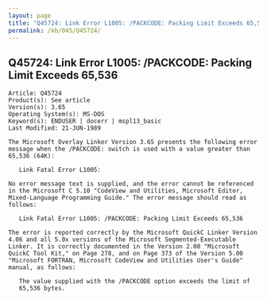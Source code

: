 ```yaml
---
layout: page
title: "Q45724: Link Error L1005: /PACKCODE: Packing Limit Exceeds 65,536"
permalink: /kb/045/Q45724/
---
```


## Q45724: Link Error L1005: /PACKCODE: Packing Limit Exceeds 65,536

	Article: Q45724
	Product(s): See article
	Version(s): 3.65
	Operating System(s): MS-DOS
	Keyword(s): ENDUSER | docerr | mspl13_basic
	Last Modified: 21-JUN-1989
	
	The Microsoft Overlay Linker Version 3.65 presents the following error
	message when the /PACKCODE: switch is used with a value greater than
	65,536 (64K):
	
	   Link Fatal Error L1005:
	
	No error message text is supplied, and the error cannot be referenced
	in the Microsoft C 5.10 "CodeView and Utilities, Microsoft Editor,
	Mixed-Language Programming Guide." The error message should read as
	follows:
	
	   Link Fatal Error L1005: /PACKCODE: Packing Limit Exceeds 65,536
	
	The error is reported correctly by the Microsoft QuickC Linker Version
	4.06 and all 5.0x versions of the Microsoft Segmented-Executable
	Linker. It is correctly documented in the Version 2.00 "Microsoft
	QuickC Tool Kit," on Page 278, and on Page 373 of the Version 5.00
	"Microsoft FORTRAN, Microsoft CodeView and Utilities User's Guide"
	manual, as follows:
	
	   The value supplied with the /PACKCODE option exceeds the limit of
	   65,536 bytes.
